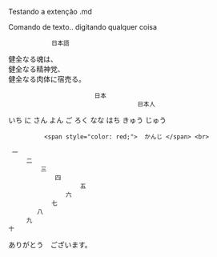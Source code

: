 Testando a extenção .md 

Comando de texto.. digitando qualquer coisa<br>


                日本語
健全なる魂は、<br>健全なる精神党、<br>健全なる肉体に宿売る。<br>

                            日本
                                        日本人

いち
に
さん
よん
ご
ろく
なな
はち
きゅう
じゅう <br>

              <span style="color: red;">  かんじ </span> <br>
              
     一
         二
             三 
                 四
                        五
                    六
                七
            八
         九
    十
ありがとう　ございます。